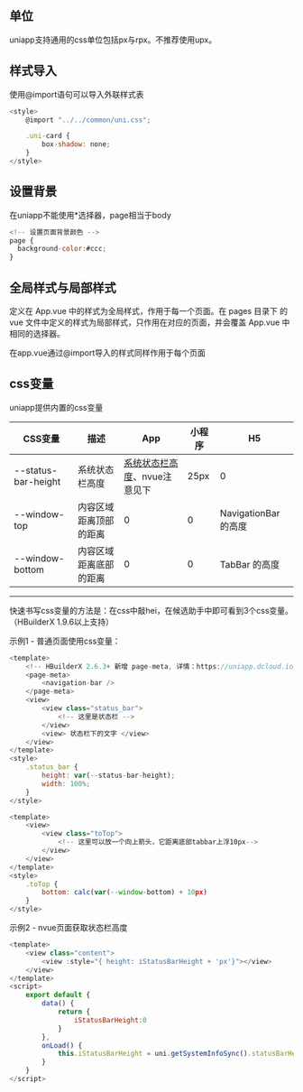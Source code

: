 ## 单位

uniapp支持通用的css单位包括px与rpx。不推荐使用upx。

## 样式导入

使用@import语句可以导入外联样式表

```js
<style>
    @import "../../common/uni.css";

    .uni-card {
        box-shadow: none;
    }
</style>
```

## 设置背景

在uniapp不能使用*选择器，page相当于body

```js
<!-- 设置页面背景颜色 -->
page {
  background-color:#ccc;
}
```

##

## 全局样式与局部样式

定义在 App.vue 中的样式为全局样式，作用于每一个页面。在 pages 目录下 的 vue 文件中定义的样式为局部样式，只作用在对应的页面，并会覆盖 App.vue 中相同的选择器。

在app.vue通过@import导入的样式同样作用于每个页面

## css变量

uniapp提供内置的css变量

| CSS变量                | 描述          | App                                                                                                     | 小程序  | H5                |
| -------------------- | ----------- | ------------------------------------------------------------------------------------------------------- | ---- | ----------------- |
| --status-bar-height | 系统状态栏高度     | [系统状态栏高度](http://www.html5plus.org/doc/zh_cn/navigator.html#plus.navigator.getStatusbarHeight)、nvue注意见下 | 25px | 0                 |
| --window-top        | 内容区域距离顶部的距离 | 0                                                                                                       | 0    | NavigationBar 的高度 |
| --window-bottom     | 内容区域距离底部的距离 | 0                                                                                                       | 0    | TabBar 的高度        |

****

快速书写css变量的方法是：在css中敲hei，在候选助手中即可看到3个css变量。（HBuilderX 1.9.6以上支持）

示例1 - 普通页面使用css变量：

```js
<template>
    <!-- HBuilderX 2.6.3+ 新增 page-meta, 详情：https://uniapp.dcloud.io/component/page-meta -->
    <page-meta>
        <navigation-bar />
    </page-meta>
    <view>
        <view class="status_bar">
            <!-- 这里是状态栏 -->
        </view>
        <view> 状态栏下的文字 </view>
    </view>
</template>
<style>
    .status_bar {
        height: var(--status-bar-height);
        width: 100%;
    }
</style>
```

```js
<template>
    <view>
        <view class="toTop">
            <!-- 这里可以放一个向上箭头，它距离底部tabbar上浮10px-->
        </view>
    </view>
</template>
<style>
    .toTop {
        bottom: calc(var(--window-bottom) + 10px)
    }
</style>
```

示例2 - nvue页面获取状态栏高度

```js
<template>
    <view class="content">
        <view :style="{ height: iStatusBarHeight + 'px'}"></view>
    </view>
</template>
<script>
    export default {
        data() {
            return {
                iStatusBarHeight:0
            }
        },
        onLoad() {
            this.iStatusBarHeight = uni.getSystemInfoSync().statusBarHeight
        }
    }
</script>
```

## <template/>与<block/>

uniapp支持在templat中嵌套block用来进行列表渲染和条件渲染。